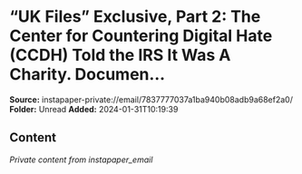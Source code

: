 # “UK Files” Exclusive, Part 2: The Center for Countering Digital Hate (CCDH) Told the IRS It Was A Charity. Documen…

**Source:** instapaper-private://email/7837777037a1ba940b08adb9a68ef2a0/
**Folder:** Unread
**Added:** 2024-01-31T10:19:39




## Content
*Private content from instapaper_email*
